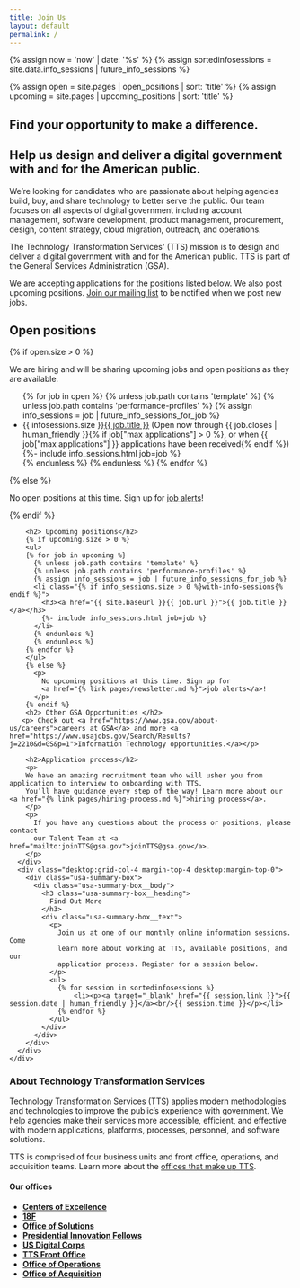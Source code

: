 ```yaml
---
title: Join Us
layout: default
permalink: /
---
```


{% assign now = 'now' | date: '%s' %}
{% assign sortedinfosessions = site.data.info_sessions | future_info_sessions %}

{% assign open = site.pages | open_positions | sort: 'title' %}
{% assign upcoming = site.pages | upcoming_positions | sort: 'title' %}

<section class="usa-hero padding-y-6">
  <div class="grid-container">
      <h1 class="usa-hero__heading--alt font-heading-l font-family-sans margin-top-0 tablet:margin-bottom-0">
        Find your opportunity to make a difference.
      </h1>
      <h2 class="usa-hero__heading margin-top-2 font-heading-2xl line-height-heading-4">
        Help us <span class="usa-hero__heading--highlight">design and deliver a digital government</span> with and for the American public.
      </h2>
  </div>
</section>
<section class="usa-section">
  <div class="grid-container">
    <div class="grid-row grid-gap">
      <div class="desktop:grid-col-12 margin-bottom-3">
        <p class="usa-intro margin-top-0">
          We’re looking for candidates who are passionate about helping agencies build, buy, and share technology to better serve the public. Our team focuses on all aspects of digital government including account management, software development, product management, procurement, design, content strategy, cloud migration, outreach, and operations.
        </p>
        <div class="usa-prose">
          <p>
          The Technology Transformation Services' (TTS) mission is to design and deliver a digital government with and for the American public. TTS is part of the General Services Administration (GSA).
          </p>
          <p>
          We are accepting applications for the positions listed below. We also post upcoming positions. <a href="{% link pages/newsletter.md %}">Join our mailing list</a> to be notified when we post new jobs.
          </p>
        </div>
      </div>
    </div>
    <div class="grid-row grid-gap">
      <div class="desktop:grid-col-8 usa-prose position-list">
        <h2 id="open-positions">Open positions</h2>
        {% if open.size > 0 %}
        <p>We are hiring and will be sharing upcoming jobs and open positions as they are available.</p>
        <ul>
        {% for job in open %}
          {% unless job.path contains 'template' %}
          {% unless job.path contains 'performance-profiles' %}
          {% assign info_sessions = job | future_info_sessions_for_job %}
          <li class="{% if info_sessions.size > 0 %}with-info-sessions{% endif %}">
            {{ infosessions.size }}<a href="{{ site.baseurl }}{{ job.url }}">{{ job.title }}</a>
            (Open now through {{ job.closes | human_friendly }}{% if job["max applications"] > 0 %}, or when {{ job["max applications"] }} applications have been received{% endif %})
            {%- include info_sessions.html job=job %}
          </li>
          {% endunless %}
          {% endunless %}
        {% endfor %}
        </ul>
        {% else %}
          <p>
            No open positions at this time. Sign up for
            <a href="{% link pages/newsletter.md %}">job alerts</a>!
          </p>
        {% endif %}

        <h2> Upcoming positions</h2>
        {% if upcoming.size > 0 %}
        <ul>
        {% for job in upcoming %}
          {% unless job.path contains 'template' %}
          {% unless job.path contains 'performance-profiles' %}
          {% assign info_sessions = job | future_info_sessions_for_job %}
          <li class="{% if info_sessions.size > 0 %}with-info-sessions{% endif %}">
            <h3><a href="{{ site.baseurl }}{{ job.url }}">{{ job.title }}</a></h3>
            {%- include info_sessions.html job=job %}
          </li>
          {% endunless %}
          {% endunless %}
        {% endfor %}
        </ul>
        {% else %}
          <p>
            No upcoming positions at this time. Sign up for
            <a href="{% link pages/newsletter.md %}">job alerts</a>!
          </p>
        {% endif %}
        <h2> Other GSA Opportunities </h2>
       <p> Check out <a href="https://www.gsa.gov/about-us/careers">careers at GSA</a> and more <a href="https://www.usajobs.gov/Search/Results?j=2210&d=GS&p=1">Information Technology opportunities.</a></p>

        <h2>Application process</h2>
        <p>
        We have an amazing recruitment team who will usher you from application to interview to onboarding with TTS.
        You’ll have guidance every step of the way! Learn more about our <a href="{% link pages/hiring-process.md %}">hiring process</a>.
        </p>
        <p>
          If you have any questions about the process or positions, please contact
          our Talent Team at <a href="mailto:joinTTS@gsa.gov">joinTTS@gsa.gov</a>.
        </p>
      </div>
      <div class="desktop:grid-col-4 margin-top-4 desktop:margin-top-0">
        <div class="usa-summary-box">
          <div class="usa-summary-box__body">
            <h3 class="usa-summary-box__heading">
              Find Out More
            </h3>
            <div class="usa-summary-box__text">
              <p>
                Join us at one of our monthly online information sessions. Come
                learn more about working at TTS, available positions, and our
                application process. Register for a session below.
              </p>
              <ul>
                {% for session in sortedinfosessions %}
                    <li><p><a target="_blank" href="{{ session.link }}">{{ session.date | human_friendly }}</a><br/>{{ session.time }}</p></li>
                {% endfor %}
              </ul>
            </div>
          </div>
        </div>
      </div>
    </div>

  </div>
  </section>
  <section class="usa-section usa-section--dark margin-top-6">
    <div class="grid-container">
      <div class="grid-row grid-gap">
        <div class="desktop:grid-col-8 usa-prose">
          <h3>About Technology Transformation Services</h3>
          <p>
            Technology Transformation Services (TTS) applies modern methodologies and technologies to improve the public’s experience with government. We help agencies make their services more accessible, efficient, and effective with modern applications, platforms, processes, personnel, and software solutions.
          </p>
          <p>
            TTS is comprised of four business units and front office, operations, and acquisition teams. Learn more about the <a href="{% link pages/tts-offices.md %}">offices that make up TTS</a>.
          </p>
        </div>
        <div class="desktop:grid-col-4 usa-prose">
          <h4>Our offices</h4>
          <ul>
            <li><a href="{% link pages/tts-offices.md %}/#centers-of-excellence"><strong>Centers of Excellence</strong></a></li>
            <li><a href="{% link pages/tts-offices.md %}/#18f"><strong>18F</strong></a></li>
            <li><a href="{% link pages/tts-offices.md %}/#office-of-solutions"><strong>Office of Solutions</strong></a></li>
            <li><a href="{% link pages/tts-offices.md %}/#presidential-innovation-fellows"><strong>Presidential Innovation Fellows</strong></a></li>
            <li><a href="{% link pages/tts-offices.md %}/#us-digital-corps"><strong>US Digital Corps</strong></a></li>
            <li><a href="{% link pages/tts-offices.md %}/#tts-front-office"><strong>TTS Front Office</strong></a></li>
            <li><a href="{% link pages/tts-offices.md %}/#office-of-operations"><strong>Office of Operations</strong></a></li>
            <li><a href="{% link pages/tts-offices.md %}/#office-of-acquisition"><strong>Office of Acquisition</strong></a></li>
          </ul>
        </div>
      </div>
  </div>
</section>
